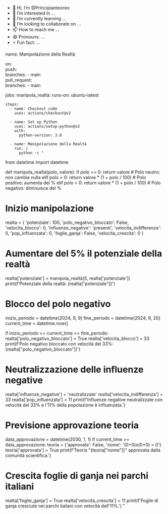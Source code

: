- 👋 Hi, I’m @Principianteoreo
- 👀 I’m interested in ...
- 🌱 I’m currently learning ...
- 💞️ I’m looking to collaborate on ...
- 📫 How to reach me ...
- 😄 Pronouns: ...
- ⚡ Fun fact: ...

<!---
Principianteoreo/Principianteoreo is a ✨ special ✨ repository because its `README.md` (this file) appears on your GitHub profile.
You can click the Preview link to take a look at your changes.
--->

name: Manipolazione della Realtà

on:  
  push:  
    branches:
      - main  
  pull_request:  
    branches:
      - main  

jobs:
  manipola_realtà:
    runs-on: ubuntu-latest  

    steps:
      - name: Checkout code  
        uses: actions/checkout@v2

      - name: Set up Python
        uses: actions/setup-python@v2
        with:
          python-version: 3.8

      - name: Manipolazione della Realtà
        run: |
          python -c "
from datetime import datetime

def manipola_realtà(polo, valore):
    if polo == 0:
        return valore  # Polo neutro: non cambia nulla
    elif polo > 0:
        return valore * (1 + polo / 100)  # Polo positivo: aumenta del %
    elif polo < 0:
        return valore * (1 + polo / 100)  # Polo negativo: diminuisce del %

# Inizio manipolazione
realta = {
    'potenziale': 100,
    'polo_negativo_bloccato': False,
    'velocita_blocco': 0,
    'influenze_negative': 'presenti',
    'velocita_indifferenza': 0,
    'pop_influenzata': 0,
    'foglie_ganja': False,
    'velocita_crescita': 0
}

# Aumentare del 5% il potenziale della realtà
realta['potenziale'] = manipola_realtà(5, realta['potenziale'])
print(f'Potenziale della realtà: {realta["potenziale"]}')

# Blocco del polo negativo
inizio_periodo = datetime(2024, 9, 9)
fine_periodo = datetime(2024, 9, 20)
current_time = datetime.now()

if inizio_periodo <= current_time <= fine_periodo:
    realta['polo_negativo_bloccato'] = True
    realta['velocita_blocco'] = 33
    print(f'Polo negativo bloccato con velocità del 33%: {realta["polo_negativo_bloccato"]}')

# Neutralizzazione delle influenze negative
realta['influenze_negative'] = 'neutralizzate'
realta['velocita_indifferenza'] = 33
realta['pop_influenzata'] = 11
print(f'Influenze negative neutralizzate con velocità del 33% e l\'11% della popolazione è influenzata.')

# Previsione approvazione teoria
data_approvazione = datetime(2030, 1, 1)
if current_time >= data_approvazione:
    teoria = {'approvata': False, 'nome': '(0+0)x(0+0) = 0'}
    teoria['approvata'] = True
    print(f'Teoria \"{teoria["nome"]}\" approvata dalla comunità scientifica.')

# Crescita foglie di ganja nei parchi italiani
realta['foglie_ganja'] = True
realta['velocita_crescita'] = 11
print(f'Foglie di ganja cresciute nei parchi italiani con velocità dell\'11%.')
          "

